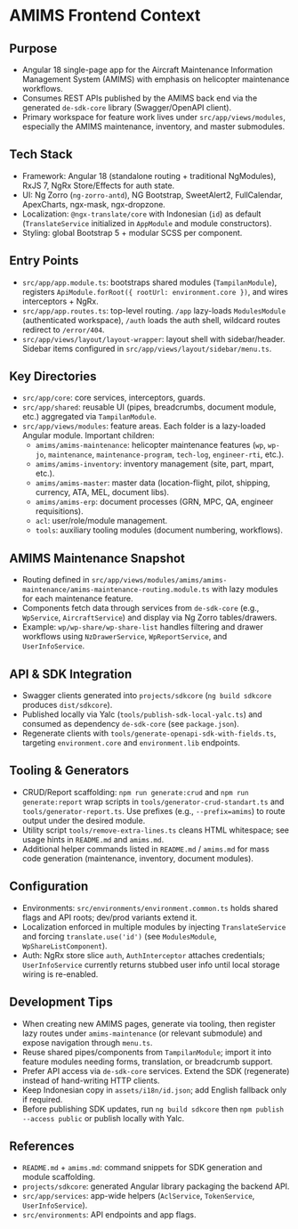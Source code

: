 # AMIMS Frontend Context

## Purpose
- Angular 18 single-page app for the Aircraft Maintenance Information Management System (AMIMS) with emphasis on helicopter maintenance workflows.
- Consumes REST APIs published by the AMIMS back end via the generated `de-sdk-core` library (Swagger/OpenAPI client).
- Primary workspace for feature work lives under `src/app/views/modules`, especially the AMIMS maintenance, inventory, and master submodules.

## Tech Stack
- Framework: Angular 18 (standalone routing + traditional NgModules), RxJS 7, NgRx Store/Effects for auth state.
- UI: Ng Zorro (`ng-zorro-antd`), NG Bootstrap, SweetAlert2, FullCalendar, ApexCharts, ngx-mask, ngx-dropzone.
- Localization: `@ngx-translate/core` with Indonesian (`id`) as default (`TranslateService` initialized in `AppModule` and module constructors).
- Styling: global Bootstrap 5 + modular SCSS per component.

## Entry Points
- `src/app/app.module.ts`: bootstraps shared modules (`TampilanModule`), registers `ApiModule.forRoot({ rootUrl: environment.core })`, and wires interceptors + NgRx.
- `src/app/app.routes.ts`: top-level routing. `/app` lazy-loads `ModulesModule` (authenticated workspace), `/auth` loads the auth shell, wildcard routes redirect to `/error/404`.
- `src/app/views/layout/layout-wrapper`: layout shell with sidebar/header. Sidebar items configured in `src/app/views/layout/sidebar/menu.ts`.

## Key Directories
- `src/app/core`: core services, interceptors, guards.
- `src/app/shared`: reusable UI (pipes, breadcrumbs, document module, etc.) aggregated via `TampilanModule`.
- `src/app/views/modules`: feature areas. Each folder is a lazy-loaded Angular module. Important children:
  - `amims/amims-maintenance`: helicopter maintenance features (`wp`, `wp-jo`, `maintenance`, `maintenance-program`, `tech-log`, `engineer-rti`, etc.).
  - `amims/amims-inventory`: inventory management (site, part, mpart, etc.).
  - `amims/amims-master`: master data (location-flight, pilot, shipping, currency, ATA, MEL, document libs).
  - `amims/amims-erp`: document processes (GRN, MPC, QA, engineer requisitions).
  - `acl`: user/role/module management.
  - `tools`: auxiliary tooling modules (document numbering, workflows).

## AMIMS Maintenance Snapshot
- Routing defined in `src/app/views/modules/amims/amims-maintenance/amims-maintenance-routing.module.ts` with lazy modules for each maintenance feature.
- Components fetch data through services from `de-sdk-core` (e.g., `WpService`, `AircraftService`) and display via Ng Zorro tables/drawers.
- Example: `wp/wp-share/wp-share-list` handles filtering and drawer workflows using `NzDrawerService`, `WpReportService`, and `UserInfoService`.

## API & SDK Integration
- Swagger clients generated into `projects/sdkcore` (`ng build sdkcore` produces `dist/sdkcore`).
- Published locally via Yalc (`tools/publish-sdk-local-yalc.ts`) and consumed as dependency `de-sdk-core` (see `package.json`).
- Regenerate clients with `tools/generate-openapi-sdk-with-fields.ts`, targeting `environment.core` and `environment.lib` endpoints.

## Tooling & Generators
- CRUD/Report scaffolding: `npm run generate:crud` and `npm run generate:report` wrap scripts in `tools/generator-crud-standart.ts` and `tools/generator-report.ts`. Use prefixes (e.g., `--prefix=amims`) to route output under the desired module.
- Utility script `tools/remove-extra-lines.ts` cleans HTML whitespace; see usage hints in `README.md` and `amims.md`.
- Additional helper commands listed in `README.md` / `amims.md` for mass code generation (maintenance, inventory, document modules).

## Configuration
- Environments: `src/environments/environment.common.ts` holds shared flags and API roots; dev/prod variants extend it.
- Localization enforced in multiple modules by injecting `TranslateService` and forcing `translate.use('id')` (see `ModulesModule`, `WpShareListComponent`).
- Auth: NgRx store slice `auth`, `AuthInterceptor` attaches credentials; `UserInfoService` currently returns stubbed user info until local storage wiring is re-enabled.

## Development Tips
- When creating new AMIMS pages, generate via tooling, then register lazy routes under `amims-maintenance` (or relevant submodule) and expose navigation through `menu.ts`.
- Reuse shared pipes/components from `TampilanModule`; import it into feature modules needing forms, translation, or breadcrumb support.
- Prefer API access via `de-sdk-core` services. Extend the SDK (regenerate) instead of hand-writing HTTP clients.
- Keep Indonesian copy in `assets/i18n/id.json`; add English fallback only if required.
- Before publishing SDK updates, run `ng build sdkcore` then `npm publish --access public` or publish locally with Yalc.

## References
- `README.md` + `amims.md`: command snippets for SDK generation and module scaffolding.
- `projects/sdkcore`: generated Angular library packaging the backend API.
- `src/app/services`: app-wide helpers (`AclService`, `TokenService`, `UserInfoService`).
- `src/environments`: API endpoints and app flags.
